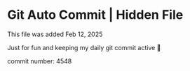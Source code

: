 # Git Auto Commit | Hidden File

This file was added Feb 12, 2025

Just for fun and keeping my daily git commit active 🤪

commit number: 4548
